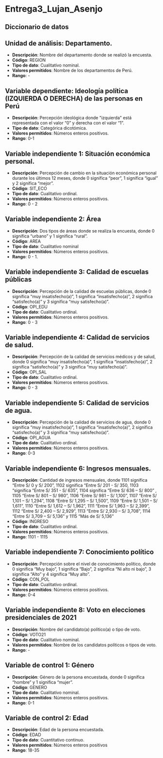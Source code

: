 # Entrega3_Lujan_Asenjo
## Diccionario de datos 

## Unidad de análisis: Departamento.
- **Descripción**: Nombre del departamento donde se realizó la encuesta.
- **Código**: REGION
- **Tipo de dato**: Cualitativo nominal.
- **Valores permitidos**: Nombre de los departamentos de Perú.
- **Rango**: -

## Variable dependiente: Ideología política (IZQUIERDA O DERECHA) de las personas en Perú
- **Descripción**: Percepción ideológica donde "izquierda" está representada con el valor “0” y derecha con el valor “1”.
- **Tipo de dato**: Categórica dicotómica.
- **Valores permitidos**: Números enteros positivos.
- **Rango**: 0-1

## Variable independiente 1: Situación económica personal.
- **Descripción**: Percepción de cambio en la situación económica personal durante los últimos 12 meses, donde 0 significa “peor”, 1 significa “igual” y 2 significa “mejor”.
- **Código**: SIT_ECO
- **Tipo de dato**: Cualitativo ordinal.
- **Valores permitidos**: Números enteros positivos.
- **Rango**: 0 - 2

## Variable independiente 2: Área
- **Descripción**: Dos tipos de áreas donde se realiza la encuesta, donde 0 significa “urbano” y 1 significa “rural”.
- **Código**: AREA
- **Tipo de dato**: Cualitativo nominal
- **Valores permitidos**: Números enteros positivos.
- **Rango**: 0 - 1.

## Variable independiente 3: Calidad de escuelas públicas
- **Descripción**: Percepción de la calidad de escuelas públicas, donde 0 significa “muy insatisfecho(a)”, 1 significa “insatisfecho(a)”, 2 significa “satisfecho(a)” y 3 significa “muy satisfecho(a)”.
- **Código**: OPI_EDU
- **Tipo de dato**: Cualitativo ordinal.
- **Valores permitidos**: Números enteros positivos.
- **Rango**: 0 - 3

## Variable independiente 4: Calidad de servicios de salud.
- **Descripción**: Percepción de la calidad de servicios médicos y de salud, donde 0 significa “muy insatisfecho(a)”, 1 significa “insatisfecho(a)”, 2 significa “satisfecho(a)” y 3 significa “muy satisfecho(a)”.
- **Código**: OPI_SAL 
- **Tipo de dato**: Cualitativo ordinal.
- **Valores permitidos**: Números enteros positivos.
- **Rango**: 0 - 3

## Variable independiente 5: Calidad de servicios de agua.
- **Descripción**: Percepción de la calidad de servicios de agua, donde 0 significa “muy insatisfecho(a)”, 1 significa “insatisfecho(a)”, 2 significa “satisfecho(a)” y 3 significa “muy satisfecho(a)”.
- **Código**: OPI_AGUA
- **Tipo de dato**: Cualitativo ordinal.
- **Valores permitidos**: Números enteros positivos.
- **Rango**: 0-3

## Variable independiente 6: Ingresos mensuales.
- **Descripción**: Cantidad de ingresos mensuales, donde 1101 significa “Entre S/ 0 y S/ 200”, 1102 significa “Entre S/ 201 - S/ 350, 1103 “significa “Entre S/ 351 - S/ 635”, 1104 significa “Entre S/ 636 – S/ 800” , 1105 “Entre S/ 801 – S/ 980”, 1106 “Entre S/ 981 – S/ 1,100”, 1107 “Entre S/ 1,101 – S/ 1,294”, 1108 “Entre S/ 1,295 – S/ 1,500”, 1109 “Entre S/ 1,501 – S/ 1,611”, 1110 “Entre S/ 1,612 – S/ 1,962”, 1111 “Entre S/ 1,963 – S/ 2,399”, 1112 “Entre S/ 2,400 – S/ 2,929”, 1113 “Entre S/ 2,930 – S/ 3,708”, 1114 “Entre S/ 3,709 – S/ 5,136” y 1115 “Más de S/ 5,136”
- **Código**: INGRESO 
- **Tipo de dato**: Cualitativo ordinal.
- **Valores permitidos**: Números enteros positivos.
- **Rango**: 1101 - 1115

## Variable independiente 7: Conocimiento político
- **Descripción**: Percepción sobre el nivel de conocimiento político, donde 0 significa “Muy bajo”, 1 significa “Bajo”, 2 significa “Ni alto ni bajo”, 3 significa “Alto” y 4 significa “Muy alto”.
- **Código**: CON_POL
- **Tipo de dato**: Cualitativo ordinal.
- **Valores permitidos**: Números enteros positivos.
- **Rango**: 0-4

## Variable independiente 8: Voto en elecciones presidenciales de 2021
- **Descripción**: Nombre del candidato(a) político(a) o tipo de voto.
- **Código**: VOTO21
- **Tipo de dato**: Cualitativo nominal.
- **Valores permitidos**: Nombre de los candidatos políticos o tipos de voto.
- **Rango**: - 

## Variable de control 1: Género
- **Descripción**: Género de la persona encuestada, donde 0 significa “hombre” y 1 significa “mujer”.
- **Código**: GENERO
- **Tipo de dato**: Cualitativo nominal.
- **Valores permitidos**: Números enteros positivos.
- **Rango**: 0-1

## Variable de control 2: Edad
- **Descripción**: Edad de la persona encuestada.
- **Código**: EDAD
- **Tipo de dato**: Cuantitativo continuo.
- **Valores permitidos**: Números enteros positivos
- **Rango**: 18-35

